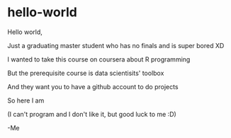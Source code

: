 # hello-world

Hello world,

Just a graduating master student who has no finals and is super bored XD

I wanted to take this course on coursera about R programming

But the prerequisite course is data scientisits' toolbox

And they want you to have a github account to do projects 

So here I am

(I can't program and I don't like it, but good luck to me :D)


-Me
